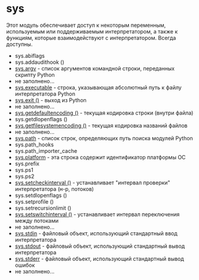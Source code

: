 # sys

Этот модуль обеспечивает доступ к некоторым переменным, используемым или поддерживаемым интерпретатором, а также к функциям, которые взаимодействуют с интерпретатором. Всегда доступны.

* sys.abiflags
* sys.addaudithook \(\)
* [sys.argv](sys.argv.md) - список аргументов командной строки, переданных скрипту Python
* не заполнено...
* [sys.executable](sys.executable.md) - строка, указывающая абсолютный путь к файлу интерпретатора Python
* [sys.exit \(\)](sys.exit.md) - выход из Python
* не заполнено...
* [sys.getdefaultencoding \(\)](sys.getdefaultencoding.md) - текущая кодировка строки \(внутри файла\)
* sys.getdlopenflags \(\)
* [sys.getfilesystemencoding \(\)](sys.getfilesystemencoding.md) - текущая кодировка названий файлов
* не заполнено...
* [sys.path](sys.path.md) - список строк, определяющих путь поиска модулей Python
* sys.path\_hooks
* sys.path\_importer\_cache
* [sys.platform](sys.platform.md) - эта строка содержит идентификатор платформы ОС
* sys.prefix
* sys.ps1
* sys.ps2
* [sys.setcheckinterval \(\)](sys.setcheckinterval.md) - устанавливает "интервал проверки" интерпретатора \(н-р, потоков\)
* sys.setdlopenflags \(\)
* sys.setprofile \(\)
* sys.setrecursionlimit \(\)
* [sys.setswitchinterval \(\)](sys.setswitchinterval.md) - устанавливает интервал переключения между потоками
* не заполнено...
* [sys.stdin](sys.stdin-sys.stdout-sys.stderr.md) - файловый объект, использующий стандартный ввод интерпретатора
* [sys.stdout](sys.stdin-sys.stdout-sys.stderr.md) - файловый объект, использующий стандартный вывод интерпретатора
* [sys.stderr](sys.stdin-sys.stdout-sys.stderr.md) - файловый объект, использующий стандартный вывод ошибок
* не заполнено...



